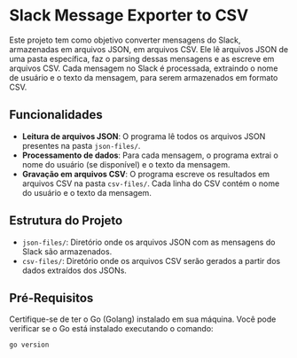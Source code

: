 # Slack Message Exporter to CSV

Este projeto tem como objetivo converter mensagens do Slack, armazenadas em arquivos JSON, em arquivos CSV. Ele lê arquivos JSON de uma pasta específica, faz o parsing dessas mensagens e as escreve em arquivos CSV. Cada mensagem no Slack é processada, extraindo o nome de usuário e o texto da mensagem, para serem armazenados em formato CSV.

## Funcionalidades

- **Leitura de arquivos JSON**: O programa lê todos os arquivos JSON presentes na pasta `json-files/`.
- **Processamento de dados**: Para cada mensagem, o programa extrai o nome do usuário (se disponível) e o texto da mensagem.
- **Gravação em arquivos CSV**: O programa escreve os resultados em arquivos CSV na pasta `csv-files/`. Cada linha do CSV contém o nome do usuário e o texto da mensagem.

## Estrutura do Projeto

- `json-files/`: Diretório onde os arquivos JSON com as mensagens do Slack são armazenados.
- `csv-files/`: Diretório onde os arquivos CSV serão gerados a partir dos dados extraídos dos JSONs.

## Pré-Requisitos

Certifique-se de ter o Go (Golang) instalado em sua máquina. Você pode verificar se o Go está instalado executando o comando:

```bash
go version
